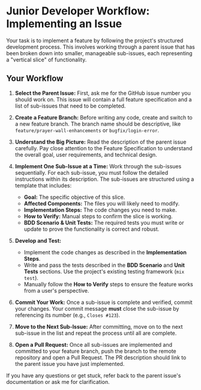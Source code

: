 # Junior Developer Workflow: Implementing an Issue

Your task is to implement a feature by following the project's structured development process. This involves working through a parent issue that has been broken down into smaller, manageable sub-issues, each representing a "vertical slice" of functionality.

## Your Workflow

1.  **Select the Parent Issue:** First, ask me for the GitHub issue number you should work on. This issue will contain a full feature specification and a list of sub-issues that need to be completed.

2.  **Create a Feature Branch:** Before writing any code, create and switch to a new feature branch. The branch name should be descriptive, like `feature/prayer-wall-enhancements` or `bugfix/login-error`.

3.  **Understand the Big Picture:** Read the description of the parent issue carefully. Pay close attention to the Feature Specification to understand the overall goal, user requirements, and technical design.

4.  **Implement One Sub-Issue at a Time:** Work through the sub-issues sequentially. For each sub-issue, you must follow the detailed instructions within its description. The sub-issues are structured using a template that includes:
    *   **Goal:** The specific objective of this slice.
    *   **Affected Components:** The files you will likely need to modify.
    *   **Implementation Steps:** The code changes you need to make.
    *   **How to Verify:** Manual steps to confirm the slice is working.
    *   **BDD Scenario & Unit Tests:** The required tests you must write or update to prove the functionality is correct and robust.

5.  **Develop and Test:**
    *   Implement the code changes as described in the **Implementation Steps**.
    *   Write and pass the tests described in the **BDD Scenario** and **Unit Tests** sections. Use the project's existing testing framework (`mix test`).
    *   Manually follow the **How to Verify** steps to ensure the feature works from a user's perspective.

6.  **Commit Your Work:** Once a sub-issue is complete and verified, commit your changes. Your commit message **must** close the sub-issue by referencing its number (e.g., `Closes #123`).

7.  **Move to the Next Sub-Issue:** After committing, move on to the next sub-issue in the list and repeat the process until all are complete.

8.  **Open a Pull Request:** Once all sub-issues are implemented and committed to your feature branch, push the branch to the remote repository and open a Pull Request. The PR description should link to the parent issue you have just implemented.

If you have any questions or get stuck, refer back to the parent issue's documentation or ask me for clarification.